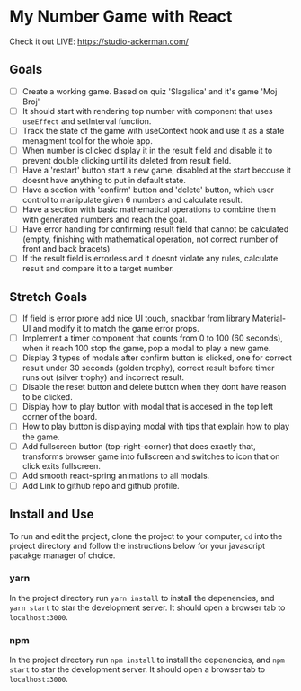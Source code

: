 # My Number Game with React

Check it out LIVE: https://studio-ackerman.com/

## Goals

- [ ] Create a working game. Based on quiz 'Slagalica' and it's game 'Moj Broj'
- [ ] It should start with rendering top number with component that uses `useEffect` and setInterval function.
- [ ] Track the state of the game with useContext hook and use it as a state menagment tool for the whole app.
- [ ] When number is clicked display it in the result field and disable it to prevent double clicking until its deleted from result field.
- [ ] Have a 'restart' button start a new game, disabled at the start becouse it doesnt have anything to put in default state.
- [ ] Have a section with 'confirm' button and 'delete' button, which user control to manipulate given 6 numbers and calculate result.
- [ ] Have a section with basic mathematical operations to combine them with generated numbers and reach the goal.
- [ ] Have error handling for confirming result field that cannot be calculated (empty, finishing with mathematical operation, not correct number of front and back bracets)
- [ ] If the result field is errorless and it doesnt violate any rules, calculate result and compare it to a target number.

## Stretch Goals

- [ ] If field is error prone add nice UI touch, snackbar from library Material-UI and modify it to match the game error props.
- [ ] Implement a timer component that counts from 0 to 100 (60 seconds), when it reach 100 stop the game, pop a modal to play a new game.
- [ ] Display 3 types of modals after confirm button is clicked, one for correct result under 30 seconds (golden trophy), correct result before timer runs out (silver trophy) and incorrect result.
- [ ] Disable the reset button and delete button when they dont have reason to be clicked.
- [ ] Display how to play button with modal that is accesed in the top left corner of the board.
- [ ] How to play button is displaying modal with tips that explain how to play the game.
- [ ] Add fullscreen button (top-right-corner) that does exactly that, transforms browser game into fullscreen and switches to icon that on click exits fullscreen.
- [ ] Add smooth react-spring animations to all modals.
- [ ] Add Link to github repo and github profile.

## Install and Use

To run and edit the project, clone the project to your computer, `cd` into the project directory and follow the instructions below for your javascript pacakge manager of choice.

### yarn

In the project directory run `yarn install` to install the depenencies, and `yarn start` to star the development server. It should open a browser tab to `localhost:3000`.

### npm

In the project directory run `npm install` to install the depenencies, and `npm start` to star the development server. It should open a browser tab to `localhost:3000`.
